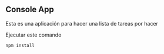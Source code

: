 ## Console App

Esta es una aplicación para hacer una lista de tareas por hacer

Ejecutar este comando

```
npm install
```